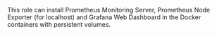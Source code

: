 This role can install Prometheus Monitoring Server,
Prometheus Node Exporter (for localhost) and
Grafana Web Dashboard in the Docker containers 
with persistent volumes.
